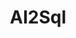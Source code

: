 ---
layout: aitool
title: AI2Sql 
siteurl: https://www.ai2sql.io/
image: assets/images/aitools/ai2sql.png
description: "AI2sql is a tool that automatically creates SQL (Structured Query Language) statements based on user
input. SQL is a programming language used to manage and manipulate data stored in relational databases. By using AIsql,
users can quickly and easily create SQL statements without having to manually write the code themselves. This can save
time and reduce the risk of errors, making it a useful tool for developers, database administrators, and other
professionals who work with SQL.
<br>
AI2SQL supports natural language prompts in several languages, including English, Spanish, French, German, Italian,
Portuguese, Chinese, Japanese and Turkish.
"
tags: [Programming, AI Tools]
category: coding
pricing: Free 
featured: false 
paidcustomer: false
---